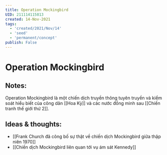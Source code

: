 ```yaml
---
title: Operation Mockingbird
UID: 211114115813
created: 14-Nov-2021
tags:
  - 'created/2021/Nov/14'
  - 'seed'
  - 'permanent/concept'
publish: False
---
```

# Operation Mockingbird

## Notes:
Operation Mockingbird là một chiến dịch truyền thông tuyên truyền và kiểm soát hiểu biết của công dân [[Hoa Kỳ]] và các nước đồng minh sau [[Chiến tranh thế giới thứ 2]].



## Ideas & thoughts:
- [[Frank Church đã công bố sự thật về chiến dịch Mockingbird giữa thập niên 1970]]
- [[Chiến dịch Mockingbird liên quan tới vụ ám sát Kennedy]]

